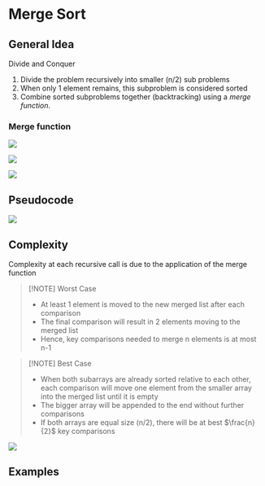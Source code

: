 # Merge Sort
## General Idea
Divide and Conquer
1. Divide the problem recursively into smaller (n/2) sub problems
2. When only 1 element remains, this subproblem is considered sorted
3. Combine sorted subproblems together (backtracking) using a _merge function_.

### Merge function
![](https://i.imgur.com/9277bZh.png)

![](https://i.imgur.com/FjYLTRc.png)

![](https://i.imgur.com/uLjOcjg.png)


## Pseudocode
![](https://i.imgur.com/ugtAtdh.png)

## Complexity
Complexity at each recursive call is due to the application of the merge function

> [!NOTE] Worst Case
> - At least 1 element is moved to the new merged list after each comparison
> - The final comparison will result in 2 elements moving to the merged list
> - Hence, key comparisons needed to merge n elements is at most n-1

> [!NOTE] Best Case
> - When both subarrays are already sorted relative to each other, each comparison will move one element from the smaller array into the merged list until it is empty
> - The bigger array will be appended to the end without further comparisons
> - If both arrays are equal size (n/2), there will be at best $\frac{n}{2}$ key comparisons


![](https://i.imgur.com/NQwgyjU.png)	
## Examples